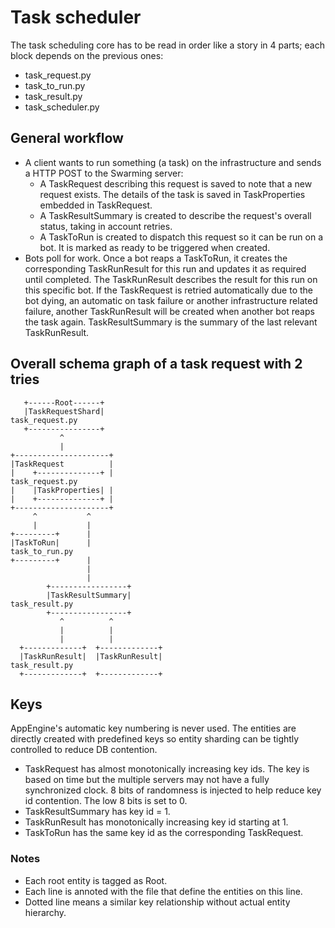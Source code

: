 # Task scheduler

The task scheduling core has to be read in order like a story in 4 parts; each
block depends on the previous ones:

* task_request.py
* task_to_run.py
* task_result.py
* task_scheduler.py


## General workflow

* A client wants to run something (a task) on the infrastructure and sends a
  HTTP POST to the Swarming server:
  * A TaskRequest describing this request is saved to note that a new request
    exists. The details of the task is saved in TaskProperties embedded in
    TaskRequest.
  * A TaskResultSummary is created to describe the request's overall status,
    taking in account retries.
  * A TaskToRun is created to dispatch this request so it can be run on a
    bot. It is marked as ready to be triggered when created.
* Bots poll for work. Once a bot reaps a TaskToRun, it creates the corresponding
  TaskRunResult for this run and updates it as required until completed. The
  TaskRunResult describes the result for this run on this specific bot. If the
  TaskRequest is retried automatically due to the bot dying, an automatic on
  task failure or another infrastructure related failure, another TaskRunResult
  will be created when another bot reaps the task again. TaskResultSummary is
  the summary of the last relevant TaskRunResult.


## Overall schema graph of a task request with 2 tries

       +------Root------+
       |TaskRequestShard|                                        task_request.py
       +----------------+
               ^
               |
    +---------------------+
    |TaskRequest          |
    |    +--------------+ |                                      task_request.py
    |    |TaskProperties| |
    |    +--------------+ |
    +---------------------+
         ^           ^
         |           |
    +---------+      |
    |TaskToRun|      |                                            task_to_run.py
    +---------+      |
                     |
                     |
            +-----------------+
            |TaskResultSummary|                                   task_result.py
            +-----------------+
               ^          ^
               |          |
               |          |
      +-------------+  +-------------+
      |TaskRunResult|  |TaskRunResult|                            task_result.py
      +-------------+  +-------------+


## Keys

AppEngine's automatic key numbering is never used. The entities are directly
created with predefined keys so entity sharding can be tightly controlled to
reduce DB contention.

* TaskRequest has almost monotonically increasing key ids. The key is based on
  time but the multiple servers may not have a fully synchronized clock. 8 bits
  of randomness is injected to help reduce key id contention. The low 8 bits is
  set to 0.
* TaskResultSummary has key id = 1.
* TaskRunResult has monotonically increasing key id starting at 1.
* TaskToRun has the same key id as the corresponding TaskRequest.

### Notes

* Each root entity is tagged as Root.
* Each line is annoted with the file that define the entities on this line.
* Dotted line means a similar key relationship without actual entity hierarchy.
